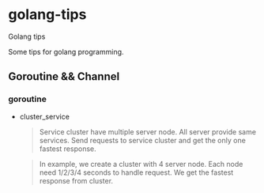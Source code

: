 # golang-tips
Golang tips

Some tips for golang programming.


## Goroutine && Channel ##

### goroutine ###
- cluster_service
    > Service cluster have multiple server node.
    > All server provide same services.
    > Send requests to service cluster and get the only one fastest response.

    > In example, we create a cluster with 4 server node. Each node need 1/2/3/4 seconds to handle request.
    > We get the fastest response from cluster.
